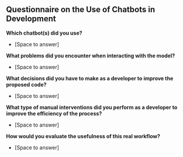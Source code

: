 ## Questionnaire on the Use of Chatbots in Development

**Which chatbot(s) did you use?**

* [Space to answer]

**What problems did you encounter when interacting with the model?**

* [Space to answer]

**What decisions did you have to make as a developer to improve the proposed code?**

* [Space to answer]

**What type of manual interventions did you perform as a developer to improve the efficiency of the process?**

* [Space to answer]

**How would you evaluate the usefulness of this real workflow?**

* [Space to answer]